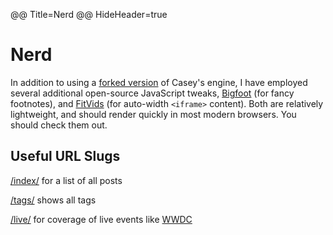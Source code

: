 @@ Title=Nerd
@@ HideHeader=true

# Nerd

In addition to using a [forked version](https://github.com/DataMcFly/camel) of Casey's engine, I have employed several additional open-source JavaScript tweaks, [Bigfoot](http://bigfootjs.com) (for fancy footnotes), and [FitVids](http://fitvidsjs.com) (for auto-width `<iframe>` content). Both are relatively lightweight, and should render quickly in most modern browsers. You should check them out.

## Useful URL Slugs

[/index/][1] for a list of all posts

[/tags/][2] shows all tags

[/live/][3] for coverage of live events like [WWDC][4]

[1]: /index
[2]: /tags
[3]: /live
[4]: https://developer.apple.com/wwdc/